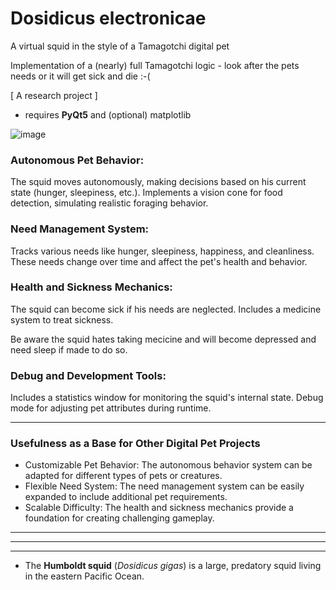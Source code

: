 # Dosidicus electronicae
A virtual squid in the style of a Tamagotchi digital pet

Implementation of a (nearly) full Tamagotchi logic - look after the pets needs or it will get sick and die :-(

[ A research project ]

* requires **PyQt5** and (optional) matplotlib

![image](https://github.com/user-attachments/assets/126380af-4079-4a05-9212-be85be586ae7)


### Autonomous Pet Behavior:

The squid moves autonomously, making decisions based on his current state (hunger, sleepiness, etc.).
Implements a vision cone for food detection, simulating realistic foraging behavior.


### Need Management System:

Tracks various needs like hunger, sleepiness, happiness, and cleanliness.
These needs change over time and affect the pet's health and behavior.


### Health and Sickness Mechanics:

The squid can become sick if his needs are neglected.
Includes a medicine system to treat sickness.

Be aware the squid hates taking mecicine and will become depressed and need sleep if made to do so.



### Debug and Development Tools:

Includes a statistics window for monitoring the squid's internal state.
Debug mode for adjusting pet attributes during runtime.

------

### Usefulness as a Base for Other Digital Pet Projects

* Customizable Pet Behavior:
  The autonomous behavior system can be adapted for different types of pets or creatures.
* Flexible Need System:
   The need management system can be easily expanded to include additional pet requirements.
* Scalable Difficulty:
  The health and sickness mechanics provide a foundation for creating challenging gameplay.

------

------

------


* The **Humboldt squid** (*Dosidicus gigas*) is a large, predatory squid living in the eastern Pacific Ocean.
